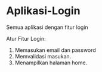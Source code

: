 # Aplikasi-Login
Semua aplikasi dengan fitur login

Atur Fitur Login:
1. Memasukan email dan password
2. Memvalidasi masukan.
3. Menampilkan halaman home.
